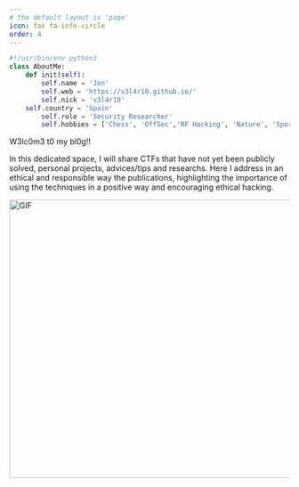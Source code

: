```yaml
---
# the default layout is 'page'
icon: fas fa-info-circle
order: 4
---
```

```python
#!/usr/bin/env python3
class AboutMe:
    def init(self):
        self.name = 'Jon'
        self.web = 'https://v3l4r10.github.io/'
        self.nick = 'v3l4r10'
	self.country = 'Spain'
        self.role = 'Security Researcher'
        self.hobbies = ['Chess', 'OffSec','RF Hacking', 'Nature', 'Sports' ...]
```

<p>W3lc0m3 t0 my bl0g!!</p>
<p>In this dedicated space, I will share CTFs that have not yet been publicly solved, personal projects, advices/tips and researchs. Here I address in an ethical and responsible way the publications, highlighting the importance of using the techniques in a positive way and encouraging ethical hacking.</p>
<img src="https://media.giphy.com/media/A06UFEx8jxEwU/giphy.gif" width="900" display="block" height="500" alt="GIF"/>
